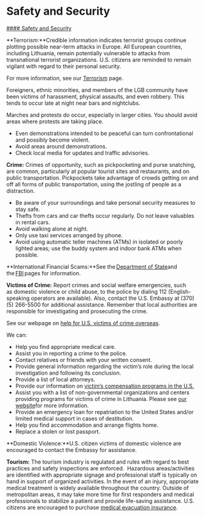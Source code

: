 # Safety and Security

[#### Safety and Security](javascript:void(0); "Safety and Security")

**Terrorism:**Credible information indicates terrorist groups continue plotting possible near-term attacks in Europe. All European countries, including Lithuania, remain potentially vulnerable to attacks from transnational terrorist organizations. U.S. citizens are reminded to remain vigilant with regard to their personal security.

For more information, see our [Terrorism](https://travel.state.gov/content/travel/en/international-travel/emergencies/terrorism.html) page.

Foreigners, ethnic minorities, and members of the LGB community have been victims of harassment, physical assaults, and even robbery. This tends to occur late at night near bars and nightclubs.

Marches and protests do occur, especially in larger cities. You should avoid areas where protests are taking place.

* Even demonstrations intended to be peaceful can turn confrontational and possibly become violent.
* Avoid areas around demonstrations.
* Check local media for updates and traffic advisories.

**Crime:** Crimes of opportunity, such as pickpocketing and purse snatching, are common, particularly at popular tourist sites and restaurants, and on public transportation. Pickpockets take advantage of crowds getting on and off all forms of public transportation, using the jostling of people as a distraction.

* Be aware of your surroundings and take personal security measures to stay safe.
* Thefts from cars and car thefts occur regularly. Do not leave valuables in rental cars.
* Avoid walking alone at night.
* Only use taxi services arranged by phone.
* Avoid using automatic teller machines (ATMs) in isolated or poorly lighted areas; use the buddy system and indoor bank ATMs when possible.

**International Financial Scams:**See the [Department of State](http://travel.state.gov/content/passports/english/emergencies/scams.html)and the [FBI](http://www.fbi.gov/scams-safety/fraud) pages for information.

**Victims of Crime:** Report crimes and social welfare emergencies, such as domestic violence or child abuse, to the police by dialing 112 (English-speaking operators are available). Also, contact the U.S. Embassy at (370) (5) 266-5500 for additional assistance. Remember that local authorities are responsible for investigating and prosecuting the crime.

See our webpage on [help for U.S. victims of crime overseas](https://travel.state.gov/content/travel/en/international-travel/emergencies/crime.html).

We can:

* Help you find appropriate medical care.
* Assist you in reporting a crime to the police.
* Contact relatives or friends with your written consent.
* Provide general information regarding the victim’s role during the local investigation and following its conclusion.
* Provide a list of local attorneys.
* Provide our information on [victim’s compensation programs in the U.S.](http://travel.state.gov/content/passports/english/emergencies/victims.html)
* Assist you with a list of non-governmental organizations and centers providing programs for victims of crime in Lithuania. Please see [our website](https://lt.usembassy.gov/u-s-citizen-services/victims-of-crime/)for more information.
* Provide an emergency loan for repatriation to the United States and/or limited medical support in cases of destitution.
* Help you find accommodation and arrange flights home.
* Replace a stolen or lost passport.

**Domestic Violence:**U.S. citizen victims of domestic violence are encouraged to contact the Embassy for assistance.

**Tourism:** The tourism industry is regulated and rules with regard to best practices and safety inspections are enforced.  Hazardous areas/activities are identified with appropriate signage and professional staff is typically on hand in support of organized activities. In the event of an injury, appropriate medical treatment is widely available throughout the country. Outside of metropolitan areas, it may take more time for first responders and medical professionals to stabilize a patient and provide life-saving assistance. U.S. citizens are encouraged to purchase [medical evacuation insurance](https://travel.state.gov/content/travel/en/international-travel/before-you-go/your-health-abroad/Insurance_Coverage_Overseas.html).